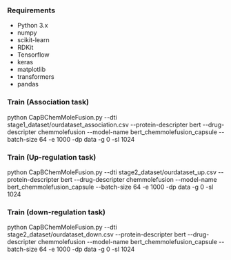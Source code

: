 
### Requirements

- Python 3.x
- numpy
- scikit-learn
- RDKit
- Tensorflow
- keras
- matplotlib
- transformers
- pandas

### Train (Association task)

python CapBChemMoleFusion.py --dti stage1_dataset/ourdataset_association.csv --protein-descripter bert --drug-descripter chemmolefusion --model-name bert_chemmolefusion_capsule --batch-size 64 -e 1000 -dp data -g 0 -sl 1024

### Train (Up-regulation task)

python CapBChemMoleFusion.py --dti stage2_dataset/ourdataset_up.csv --protein-descripter bert --drug-descripter chemmolefusion --model-name bert_chemmolefusion_capsule --batch-size 64 -e 1000 -dp data -g 0 -sl 1024

### Train (down-regulation task)

python CapBChemMoleFusion.py --dti stage2_dataset/ourdataset_down.csv --protein-descripter bert --drug-descripter chemmolefusion --model-name bert_chemmolefusion_capsule --batch-size 64 -e 1000 -dp data -g 0 -sl 1024
